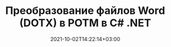 ---
############################# Static ############################
layout: "autogen-gist"
date: 2021-10-02T14:22:14+03:00
draft: false
path: "ru/total/net/conversion/dotx-to-potm/"
other_out_formats: "PDF DOC DOCX DOCM DOT DOTX DOTM TXT RTF HTML HTM MHTML MHT XLS XLSX XLSM XLSB XLT XLTX XLTM XLAM CSV TSV DIF SXC FODS PPT PPTX PPS PPSX PPSM POT POTX PPTM POTM ODT OTT OTP ODP ODS EMZ WMZ SVG SVGZ XPS TEX DCM WMF EMF BMP PNG GIF JPEG TIFF ICO WEBP JP2 TGA PSB PSD EPUB MD FODP JPG"
ad_headline: "Преобразование DOTX в POTM | .СЕТЬ"
ad_description: "Самое точное решение для преобразования документов DOTX в POTM для ваших приложений .NET."

############################# Head ############################
head_title: "Преобразование DOTX в POTM в C# ASP.NET | Преобразование документа .NET Word"
head_description: "API конвертации документов для обработки текстов .NET. Преобразование DOTX в POTM и более 100 других изображений и форматов файлов в приложениях .NET (C#, VB.NET, ASP.NET и .NET Core). Отобразите преобразованный документ POTM в качестве средства просмотра HTML."

############################# Header ############################
title: "Преобразование файлов Word (DOTX) в POTM в C# .NET"
description: "Программно преобразовывайте DOTX (файлы Word) в POTM в приложениях C# VB.NET и ASP.NET, используя гибкие функции преобразования документов, которые позволяют настраивать внешний вид результирующего документа. Преобразуйте все популярные форматы документов Word в электронные таблицы Excel, презентации PowerPoint, PDF, Photoshop, электронные книги, веб-форматы и форматы файлов изображений. Собственный API преобразования .NET предлагает несколько вариантов преобразования документа для преобразования всего документа или выбора определенных страниц исходного файла документа на основе выбранных номеров страниц или диапазонов страниц и легкого преобразования в поддерживаемый формат документа."

############################# SubMenu ############################
submenu:
    enable: false

############################# Content ############################
content:
    enable: true
    block:
    - title_left: "Как преобразовать DOTX в POTM в C# .NET"
      content_left: |
          Выполните следующие простые шаги для преобразования DOTX в POTM в .NET. Просмотрите преобразованный документ POTM как есть или визуализируйте и отобразите его как HTML без использования какого-либо внешнего программного обеспечения.

          -   Создайте объект **Converter** для преобразования документа DOTX.
          -   Установите параметры преобразования для формата POTM
          -   Вызов метода **Convert** экземпляра класса **Converter** для преобразования в POTM
          -   Установить параметры для просмотра HTML
          -   Создайте объект **Viewer** для просмотра преобразованного файла POTM в формате HTML.
          
      title_right: "Инструкции по загрузке и установке"
      content_right: |
          Пространства имен `GroupDocs.Conversion` и `GroupDocs.Viewer` необходимы для преобразования форматов файлов Word в широкий спектр изображений и типов документов, таких как PDF, Microsoft Office (Word, Excel, PowerPoint, Project, Outlook), OpenDocument, HTML и Схемы САПР. Изучите другие [API .NET для документов Office](https://products.conholdate.com/ru/total/net/), предлагаемые Conholdate.Total.
          
          Получите соответствующие файлы сборки из [загрузок](https://downloads.conholdate.com/total/net) или загрузите весь пакет из [Nuget](https://www.nuget.org/packages/Conholdate.Total/), чтобы добавить `Conholdate.Total для .NET` прямо в вашу рабочую область.
          
      gisthash: "4f311c07ae9ee691b8afb7960aa6c806"
      gistfile: "word-to-pdf-conversion.cs"

    - title_left: "Добавить водяной знак текста или изображения в POTM на C#"
      content_left: |
          Точно преобразовывайте документы (DOTX в POTM) точно так же, как исходный файл, и применяйте текстовые или графические водяные знаки к преобразованным страницам документа с помощью C# .NET.

          -   Создайте объект **Converter** для преобразования документа DOTX.
          -   Создайте новый экземпляр класса **WatermarkOptions**.
          -   Укажите свойства водяного знака (цвет, ширина, текст, изображение и т. д.)
          -   Создайте правильный класс **ConvertOptions**
          -   Задайте свойство **Водяной знак** экземпляра **ConvertOptions**.
          -   Вызов метода **Convert** экземпляра класса **Converter** для преобразования в POTM
        
      title_right: "Извлечение информации из исходного документа"
      content_right: |
          Функция извлечения информации о документах не только позволяет получить основную информацию об исходном файле документа, но также поддерживает извлечение некоторой ценной информации, специфичной для формата файла, такой как даты начала и окончания проекта в файле Microsoft Project, любые ограничения печати документа PDF, список папок, заключенных в файле данных Outlook и т. д.

          Преобразование популярных форматов файлов документов в различных операционных системах, таких как Windows, Linux или macOS, при использовании таких платформ, как Windows Azure, Mono и Xamarin.
          
      gisthash: "a15affe15284876ce010a315a09da1f0"
      gistfile: "convert-word-to-pdf-and-add-text-watermark-to-converted-pdf.cs"

    - title_left: "Преобразование защищенного паролем Word в PDF"
      content_left: |
          Преобразование защищенных паролем документов в .NET стало проще благодаря Conholdate.Total для .NET API. Просто добавьте несколько строк кода C# и точно преобразуйте защищенный паролем документ Microsoft Word в файл PDF без использования какого-либо внешнего программного обеспечения.

          -   Определите **LoadOptions** и установите пароль из параметров загрузки документа.
          -   Создайте объект **Converter** для преобразования документа Word
          -   Создание экземпляра класса **PdfConvertOptions**
          -   Вызов метода **Convert** экземпляра класса **Converter** для преобразования в PDF
          
      title_right: "Загрузка и преобразование удаленных документов"
      content_right: |
          Используя Conholdate.Total для .NET, разработчики могут загружать и преобразовывать документы из различных удаленных мест и ресурсов облачного хранилища документов, таких как Amazon S3, Microsoft Azure Blob, FTP, локальный диск, поток или простой URL-адрес. Вам просто нужно указать метод для получения удаленного потока документов, а затем передать его классу Converter в качестве конструктора.
          
          API-интерфейсы Conholdate.Total для .NET являются родными для Windows Forms, ASP.NET, WPF, WCF или любого типа приложений на основе .NET Framework 2.0 или более поздней версии.
          
      gisthash: "3b7541492166a47d49ca85c55b531055"
      gistfile: "convert-password-protected-word-to-pdf.cs"

############################# About Formats ############################
about_formats:
    enable: false
############################# More Formats ############################
more_formats:
    enable: true
    auto: false
    other_out_formats: PDF DOC DOCX DOCM DOT DOTX DOTM TXT RTF HTML HTM MHTML MHT XLS XLSX XLSM XLSB XLT XLTX XLTM XLAM CSV TSV DIF SXC FODS PPT PPTX PPS PPSX PPSM POT POTX PPTM POTM ODT OTT OTP ODP ODS EMZ WMZ SVG SVGZ XPS TEX DCM WMF EMF BMP PNG GIF JPEG TIFF ICO WEBP JP2 TGA PSB PSD EPUB MD FODP JPG
############################# Back to top ###############################
back_to_top:
  enable: true
---